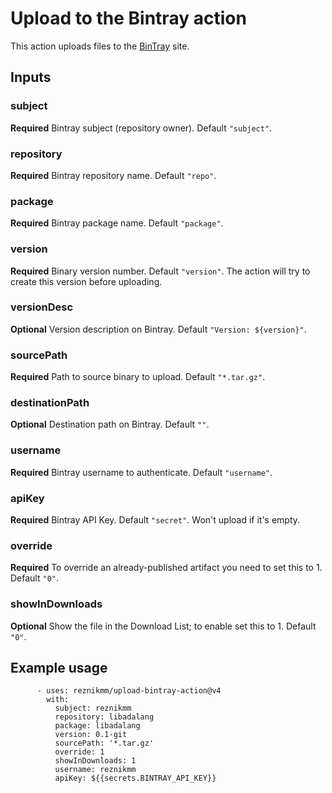 # Upload to the Bintray action

This action uploads files to the [BinTray](https://bintray.com/) site.

## Inputs
### subject
**Required** Bintray subject (repository owner). Default `"subject"`.

### repository
**Required** Bintray repository name. Default `"repo"`.

### package
**Required** Bintray package name. Default `"package"`.

### version
**Required** Binary version number. Default `"version"`. The action will
try to create this version before uploading.

### versionDesc
**Optional** Version description on Bintray. Default `"Version: ${version}"`.

### sourcePath
**Required** Path to source binary to upload. Default `"*.tar.gz"`.

### destinationPath
**Optional** Destination path on Bintray. Default `""`.

### username
**Required** Bintray username to authenticate. Default `"username"`.

### apiKey
**Required** Bintray API Key. Default `"secret"`. Won't upload if it's empty.

### override
**Required** To override an already-published artifact you need to set this to 1. Default `"0"`.

### showInDownloads
**Optional** Show the file in the Download List; to enable set this to 1. Default `"0"`.

## Example usage
```
      - uses: reznikmm/upload-bintray-action@v4
        with:
          subject: reznikmm
          repository: libadalang
          package: libadalang
          version: 0.1-git
          sourcePath: '*.tar.gz'
          override: 1
          showInDownloads: 1
          username: reznikmm
          apiKey: ${{secrets.BINTRAY_API_KEY}}
```
